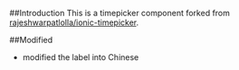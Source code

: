 ##Introduction
This is a timepicker component forked from [rajeshwarpatlolla/ionic-timepicker](https://github.com/rajeshwarpatlolla/ionic-timepicker).

##Modified
* modified the label into Chinese